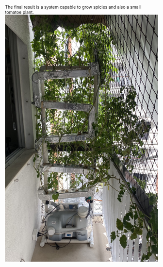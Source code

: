 The final result is a system capable to grow spicies and also a small tomatoe plant.
<br><img src=./Final-version.jpg><br>
